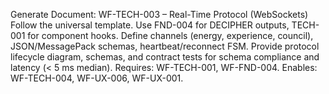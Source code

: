 Generate Document: WF-TECH-003 – Real-Time Protocol (WebSockets)
Follow the universal template. Use FND-004 for DECIPHER outputs, TECH-001 for component hooks. Define channels (energy, experience, council), JSON/MessagePack schemas, heartbeat/reconnect FSM. Provide protocol lifecycle diagram, schemas, and contract tests for schema compliance and latency (< 5 ms median).
Requires: WF-TECH-001, WF-FND-004. Enables: WF-TECH-004, WF-UX-006, WF-UX-001.
